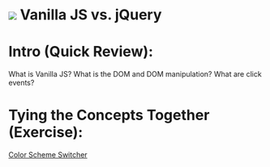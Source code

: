 # ![](https://ga-dash.s3.amazonaws.com/production/assets/logo-9f88ae6c9c3871690e33280fcf557f33.png) Vanilla JS vs. jQuery

# Intro (Quick Review):

What is Vanilla JS?
What is the DOM and DOM manipulation?
What are click events?

# Tying the Concepts Together (Exercise):

[Color Scheme Switcher](https://github.com/ga-wdi-exercises/color-scheme-switcher)
